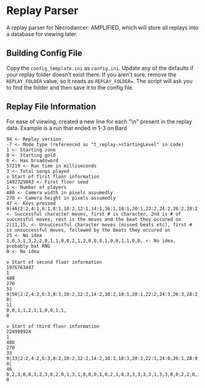 # Replay Parser

A replay parser for Necrodancer: AMPLIFIED, which will store all replays into a database for viewing later.

## Building Config File

Copy the `config_template.ini` as `config.ini`. Update any of the defaults if your replay folder doesn't exist there. If you aren't sure, remove the `REPLAY_FOLDER` value, so it reads as `REPLAY_FOLDER=`. The script will ask you to find the folder and then save it to the config file.

## Replay File Information
For ease of viewing, created a new line for each "\n" present in the replay data. Example is a run that ended in 1-3 on Bard
```
94 <- Replay version
-7 <- Mode type (referenced as "t_replay->startingLevel" in code)
1 <- Starting zone
0 <- Starting gold
0 <- Has broadsword
57219 <- Run time in milliseconds
3 <- Total songs played
v Start of first floor information
1492725043 <- First floor seed
1 <- Number of players
480 <- Camera width in pixels assumedly
270 <- Camera height in pixels assumedly
47 <- Keys pressed
9|46|2:2,4:1,6:1,8:1,10:2,12:1,14:1,16:1,18:1,20:1,22:2,24:2,26:2,28:2,30:2,32:2,34:2,36:2,38:2,40:2,42:2,44:1,46:1,48:2,50:2,52:2,54:2,56:2,58:2,60:2,62:2,64:2,66:2,68:1,70:1,72:1,74:2,76:2,78:1,80:2,82:2,84:3,86:2,88:2,90:1,92:1, <- Successful character moves, first # is character, 2nd is # of successful moves, rest is the moves and the beat they occured on
2|11,15, <- Unsuccessful character moves (missed beats etc), first # is unsuccessful moves, followed by the beats they occured on
25 <- No idea
1,0,3,1,3,2,2,0,1,1,0,0,2,1,2,0,0,0,1,0,0,1,1,0,0, <- No idea, probably bat RNG
0 <- No idea

v Start of second floor information
1976763447
1
480
270
51
9|50|2:2,4:2,6:3,8:3,10:2,12:2,14:2,16:2,18:1,20:1,22:2,24:3,26:3,28:2,30:1,32:1,34:0,36:3,38:3,40:2,42:2,44:2,46:3,48:3,50:3,52:3,54:3,56:3,58:3,60:3,62:3,64:1,66:1,68:0,70:1,72:3,74:2,76:3,78:2,80:3,82:3,84:3,86:3,88:3,90:3,92:3,94:2,96:3,98:0,100:3,
0|
11
0,0,1,1,2,1,1,0,0,1,1,
0

v Start of third floor information
224999924
1
480
270
33
9|33|2:2,4:2,6:3,8:2,10:2,12:2,14:2,16:3,18:3,20:3,22:1,24:0,26:1,28:0,30:0,32:1,34:1,36:1,38:1,40:1,42:1,44:1,46:1,48:2,50:1,52:2,54:2,56:0,58:0,60:2,62:9,64:9,66:9,
0|
46
0,2,3,0,0,1,2,3,0,2,0,1,3,1,0,0,0,1,0,2,1,0,3,3,3,3,3,1,3,3,0,0,2,2,0,1,1,1,0,3,0,3,0,2,0,0,
0



```